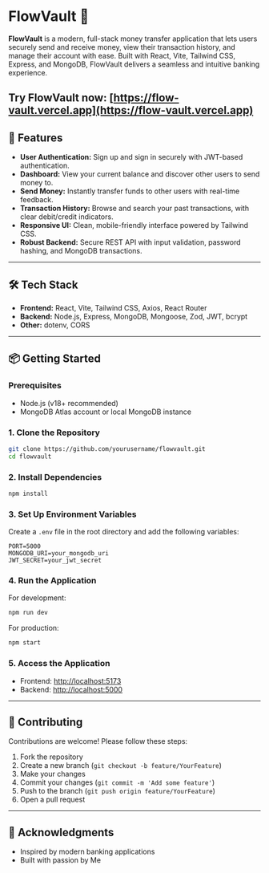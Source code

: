 # FlowVault 💸

**FlowVault** is a modern, full-stack money transfer application that lets users securely send and receive money, view their transaction history, and manage their account with ease. Built with React, Vite, Tailwind CSS, Express, and MongoDB, FlowVault delivers a seamless and intuitive banking experience.

Try FlowVault now: [https://flow-vault.vercel.app](https://flow-vault.vercel.app)
---

## 🚀 Features

- **User Authentication:** Sign up and sign in securely with JWT-based authentication.
- **Dashboard:** View your current balance and discover other users to send money to.
- **Send Money:** Instantly transfer funds to other users with real-time feedback.
- **Transaction History:** Browse and search your past transactions, with clear debit/credit indicators.
- **Responsive UI:** Clean, mobile-friendly interface powered by Tailwind CSS.
- **Robust Backend:** Secure REST API with input validation, password hashing, and MongoDB transactions.

---

## 🛠️ Tech Stack

- **Frontend:** React, Vite, Tailwind CSS, Axios, React Router
- **Backend:** Node.js, Express, MongoDB, Mongoose, Zod, JWT, bcrypt
- **Other:** dotenv, CORS

---

## 📦 Getting Started

### Prerequisites

- Node.js (v18+ recommended)
- MongoDB Atlas account or local MongoDB instance

### 1. Clone the Repository

```sh
git clone https://github.com/yourusername/flowvault.git
cd flowvault
```

### 2. Install Dependencies

```sh
npm install
```

### 3. Set Up Environment Variables

Create a `.env` file in the root directory and add the following variables:

```
PORT=5000
MONGODB_URI=your_mongodb_uri
JWT_SECRET=your_jwt_secret
```

### 4. Run the Application

For development:

```sh
npm run dev
```

For production:

```sh
npm start
```

### 5. Access the Application

- Frontend: [http://localhost:5173](http://localhost:5173)
- Backend: [http://localhost:5000](http://localhost:5000)

---

## 🤝 Contributing

Contributions are welcome! Please follow these steps:

1. Fork the repository
2. Create a new branch (`git checkout -b feature/YourFeature`)
3. Make your changes
4. Commit your changes (`git commit -m 'Add some feature'`)
5. Push to the branch (`git push origin feature/YourFeature`)
6. Open a pull request

---

## 🙏 Acknowledgments

- Inspired by modern banking applications
- Built with passion by Me

